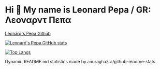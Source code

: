 
# Hi 👋 My name is Leonard Pepa / GR: Λεοναρντ Πεπα
[Leonard's Pepa Github](https://github.com/Leonardpepa)

[![Leonard's Pepa GitHub stats](https://github-readme-stats.vercel.app/api?username=Leonardpepa)](https://github.com/anuraghazra/github-readme-stats)

[![Top Langs](https://github-readme-stats.vercel.app/api/top-langs/?username=Leonardpepa)](https://github.com/anuraghazra/github-readme-stats)

Dynamic README.md statistics made by anuraghazra/github-readme-stats
